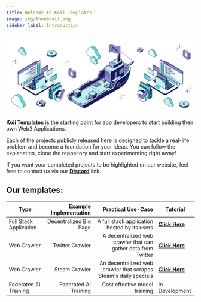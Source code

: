 ```yaml
---
title: Welcome to Koii Templates
image: img/thumbnail.png
sidebar_label: Introduction
---
```


![banner](./img/header.svg)

**Koii Templates** is the starting point for app developers to start building their own Web3 Applications.

Each of the projects publicly released here is designed to tackle a real-life problem and become a foundation for your ideas. You can follow the explanation, clone the repository and start experimenting right away!

If you want your completed projects to be highlighted on our website, feel free to contact us via our [**Discord**](https://www.discord.gg/koii) link.

## Our templates:

| Type                   | Example Implementation |                                               Practical Use-Case | Tutorial                                                                    |
| ---------------------- | ---------------------: | ---------------------------------------------------------------: | --------------------------------------------------------------------------- |
| Full Stack Application | Decentralized Bio Page |                     A full stack application hosted by its users | [**Click Here**](/quickstart/linktree/intro)                                 |
| Web Crawler            |        Twitter Crawler |    A decentralized web crawler that can gather data from Twitter | [**Click Here**](/quickstart/crawler/introduction)                          |
| Web Crawler            |          Steam Crawler | An decentralized web crawler that scrapes Steam's daily specials | [**Click Here**](/quickstart/steam-daily-specials/steam-daily-specials-task) |
| Federated AI Training  |  Federated AI Training |                                    Cost effective model training | In Development                                                              |
